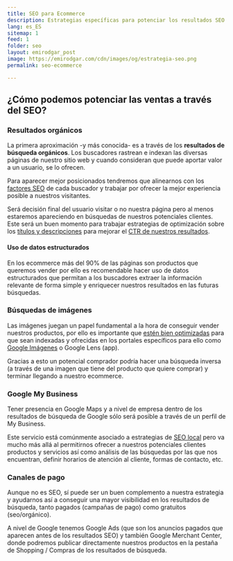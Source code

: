 ```yaml
---
title: SEO para Ecommerce
description: Estrategias específicas para potenciar los resultados SEO de tu plataforma de venta online
lang: es_ES
sitemap: 1
feed: 1
folder: seo
layout: emirodgar_post
image: https://emirodgar.com/cdn/images/og/estrategia-seo.png
permalink: seo-ecommerce

---
```


## ¿Cómo podemos potenciar las ventas a través del SEO?

### Resultados orgánicos

La primera aproximación -y más conocida- es a través de los **resultados de búsqueda orgánicos**. Los buscadores rastrean e indexan las diversas páginas de nuestro sitio web y cuando consideran que puede aportar valor a un usuario, se lo ofrecen.

Para aparecer mejor posicionados tendremos que alinearnos con los [factores SEO](https://emirodgar.com/factores-seo) de cada buscador y trabajar por ofrecer la mejor experiencia posible a nuestros visitantes.

Será decisión final del usuario visitar o no nuestra página pero al menos estaremos apareciendo en búsquedas de nuestros potenciales clientes. Este será un buen momento para trabajar estrategias de optimización sobre los [títulos y descripciones](https://emirodgar.com/titulos-descripciones-seo) para mejorar el [CTR de nuestros resultados](https://emirodgar.com/ctr-resultados-google).

#### Uso de datos estructurados

En los ecommerce más del 90% de las páginas son productos que queremos vender por ello es recomendable hacer uso de datos estructurados que permitan a los buscadores extraer la información relevante de forma simple y enriquecer nuestros resultados en las futuras búsquedas.



### Búsquedas de imágenes

Las imágenes juegan un papel fundamental a la hora de conseguir vender nuestros productos, por ello es importante que [estén bien optimizadas](https://emirodgar.com/optimizacion-imagenes-seo) para que sean indexadas y ofrecidas en los portales específicos para ello como [Google Imágenes](https://www.google.es/imghp?hl=es) o Google Lens (app).

Gracias a esto un potencial comprador podría hacer una búsqueda inversa (a través de una imagen que tiene del producto que quiere comprar) y terminar llegando a nuestro ecommerce.

### Google My Business

Tener presencia en Google Maps y a nivel de empresa dentro de los resultados de búsqueda de Google sólo será posible a través de un perfil de My Business.

Este servicio está comúnmente asociado a estrategias de [SEO local](https://emirodgar.com/posicionamiento-seo-local) pero va mucho más allá al permitirnos ofrecer a nuestros potenciales clientes productos y servicios así como análisis de las búsquedas por las que nos encuentran, definir horarios de atención al cliente, formas de contacto, etc.

### Canales de pago

Aunque no es SEO, sí puede ser un buen complemento a nuestra estrategia y ayudarnos así a conseguir una mayor visibilidad en los resultados de búsqueda, tanto pagados (campañas de pago) como gratuitos (seo/orgánico).

A nivel de Google tenemos Google Ads (que son los anuncios pagados que aparecen antes de los resultados SEO) y también Google Merchant Center, donde podremos publicar directamente nuestros productos en la pestaña de Shopping / Compras de los resultados de búsqueda.
<!--stackedit_data:
eyJoaXN0b3J5IjpbLTEwMzYyOTMyNDYsLTExNzg4Mjc2MjAsNj
Q0MjY5NTk0XX0=
-->